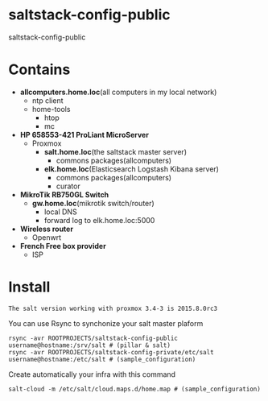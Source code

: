 # saltstack-config-public
saltstack-config-public

# Contains

 * **allcomputers.home.loc**(all computers in my local network)
   * ntp client
   * home-tools
     * htop
     * mc
 * **HP 658553-421 ProLiant MicroServer**
   * Proxmox
     * **salt.home.loc**(the saltstack master server)
       * commons packages(allcomputers)
     * **elk.home.loc**(Elasticsearch Logstash Kibana server)
       * commons packages(allcomputers)
       * curator 
 * **MikroTik RB750GL Switch**
   * **gw.home.loc**(mikrotik switch/router)
     * local DNS
     * forward log to elk.home.loc:5000 
 * **Wireless router**
   * Openwrt
 * **French Free box provider**
   * ISP

   
   
# Install

    The salt version working with proxmox 3.4-3 is 2015.8.0rc3

You can use Rsync to synchonize your salt master plaform

    rsync -avr ROOTPROJECTS/saltstack-config-public username@hostname:/srv/salt # (pillar & salt)
    rsync -avr ROOTPROJECTS/saltstack-config-private/etc/salt username@hostname:/etc/salt # (sample_configuration)
    
Create automatically your infra with this command 
    
    salt-cloud -m /etc/salt/cloud.maps.d/home.map # (sample_configuration)

